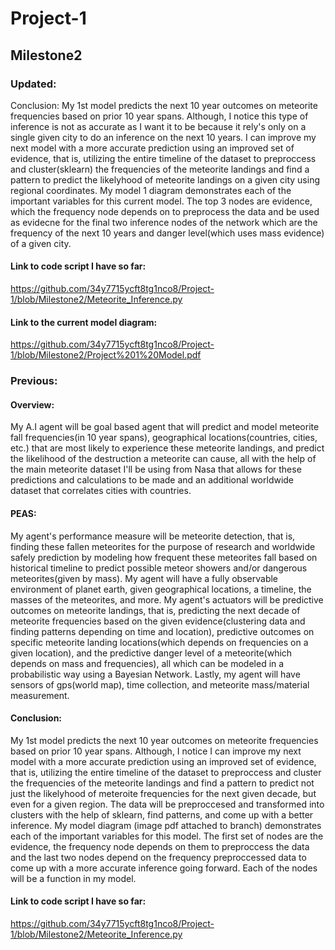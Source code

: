 # Project-1
## Milestone2
### Updated:
Conclusion:
My 1st model predicts the next 10 year outcomes on meteorite frequencies based on prior 10 year spans. Although, I notice this type of inference is not as accurate as I want it to be because it rely's only on a single given city to do an inference on the next 10 years. I can improve my next model with a more accurate prediction using an improved set of evidence, that is, utilizing the entire timeline of the dataset to preproccess and cluster(sklearn) the frequencies of the meteorite landings and find a pattern to predict the likelyhood of meteorite landings on a given city using regional coordinates. My model 1 diagram demonstrates each of the important variables for this current model. The top 3 nodes are evidence, which the frequency node depends on to preprocess the data and be used as evidecne for the final two inference nodes of the network which are the frequency of the next 10 years and danger level(which uses mass evidence) of a given city. 

#### Link to code script I have so far:
https://github.com/34y7715ycft8tg1nco8/Project-1/blob/Milestone2/Meteorite_Inference.py
#### Link to the current model diagram:
https://github.com/34y7715ycft8tg1nco8/Project-1/blob/Milestone2/Project%201%20Model.pdf

### Previous:
#### Overview:
My A.I agent will be goal based agent that will predict and model meteorite fall frequencies(in 10 year spans), geographical locations(countries, cities, etc.) that are most likely to experience these meteorite landings, and predict the likelihood of the destruction a meteorite can cause, all with the help of the main meteorite dataset I'll be using from Nasa that allows for these predictions and calculations to be made and an additional worldwide dataset that correlates cities with countries.

#### PEAS:
My agent's performance measure will be meteorite detection, that is, finding these fallen meteorites for the purpose of research and worldwide safely prediction by modeling how frequent these meteorites fall based on historical timeline to predict possible meteor showers and/or dangerous meteorites(given by mass). My agent will have a fully observable environment of planet earth, given geographical locations, a timeline, the masses of the meteorites, and more. My agent's actuators will be predictive outcomes on meteorite landings, that is, predicting the next decade of meteorite frequencies based on the given evidence(clustering data and finding patterns depending on time and location), predictive outcomes on specific meteorite landing locations(which depends on frequencies on a given location), and the predictive danger level of a meteorite(which depends on mass and frequencies), all which can be modeled in a probabilistic way using a Bayesian Network. Lastly, my agent will have sensors of gps(world map), time collection, and meteorite mass/material measurement.

#### Conclusion:
My 1st model predicts the next 10 year outcomes on meteorite frequencies based on prior 10 year spans. Although, I notice I can improve my next model with a more accurate prediction using an improved set of evidence, that is, utilizing the entire timeline of the dataset to preproccess and cluster the frequencies of the meteorite landings and find a pattern to predict not just the likelyhood of meteroite frequencies for the next given decade, but even for a given region. The data will be preproccesed and transformed into clusters with the help of sklearn, find patterns, and come up with a better inference. My model diagram (image pdf attached to branch) demonstrates each of the important variables for this model. The first set of nodes are the evidence, the frequency node depends on them to preproccess the data and the last two nodes depend on the frequency preproccessed data to come up with a more accurate inference going forward. Each of the nodes will be a function in my model.

#### Link to code script I have so far:
https://github.com/34y7715ycft8tg1nco8/Project-1/blob/Milestone2/Meteorite_Inference.py
